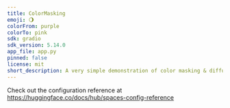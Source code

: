 ```yaml
---
title: ColorMasking
emoji: 🌖
colorFrom: purple
colorTo: pink
sdk: gradio
sdk_version: 5.14.0
app_file: app.py
pinned: false
license: mit
short_description: A very simple demonstration of color masking & diffusion
---
```


Check out the configuration reference at https://huggingface.co/docs/hub/spaces-config-reference
